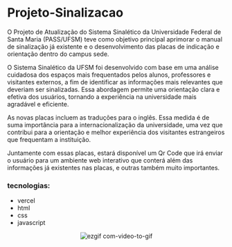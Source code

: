 # Projeto-Sinalizacao

O Projeto de Atualização do Sistema Sinalético da Universidade Federal de Santa Maria (PASS/UFSM) teve como objetivo principal aprimorar o manual de sinalização já existente e o desenvolvimento das placas de indicação e orientação dentro do campus sede.

O Sistema Sinalético da UFSM foi desenvolvido com base em uma análise cuidadosa dos espaços mais frequentados pelos alunos, professores e visitantes externos, a fim de identificar as informações mais relevantes que deveriam ser sinalizadas. Essa abordagem permite uma orientação clara e efetiva dos usuários, tornando a experiência na universidade mais agradável e eficiente.

As novas placas incluem as traduções para o inglês. Essa medida é de suma importância para a internacionalização da universidade, uma vez que contribui para a orientação e melhor experiência dos visitantes estrangeiros que frequentam a instituição.

Juntamente com essas placas, estará disponível um Qr Code que irá enviar o usuário para um ambiente web interativo que conterá além das informações já existentes nas placas, e outras também muito importantes. 

### tecnologias:
 - vercel
 - html
 - css
 - javascript
   

<div align="center">

  ![ezgif com-video-to-gif](https://github.com/wal-wizard/Projeto-Sinalizacao/assets/82295321/8686ec78-27e6-475a-a727-2476f4a513fc)
  
</div>




